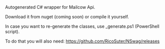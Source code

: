 Autogenerated C# wrapper for Mailcow Api.

Download it from nuget (coming soon) or compile it yourself.



In case you want to re-generate the classes, use _generate.ps1 (PowerShell script).

To do that you will also need: https://github.com/RicoSuter/NSwag/releases

